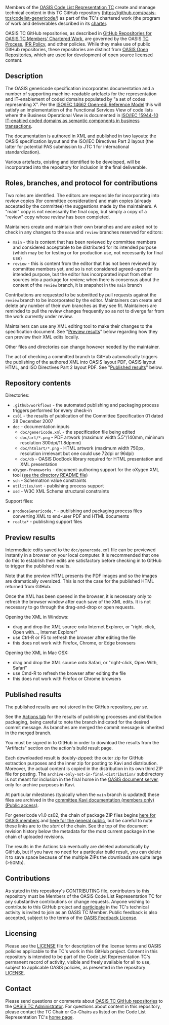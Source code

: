 Members of the [OASIS Code List Representation TC](https://www.oasis-open.org/committees/codelist/) create and manage technical content in this TC GitHub repository (https://github.com/oasis-tcs/codelist-genericode/) as part of the TC's chartered work (the program of work and deliverables described in its [charter](https://www.oasis-open.org/committees/codelist/charter.php).

OASIS TC GitHub repositories, as described in [GitHub Repositories for OASIS TC Members' Chartered Work](https://www.oasis-open.org/resources/tcadmin/github-repositories-for-oasis-tc-members-chartered-work), are governed by the OASIS [TC Process](https://www.oasis-open.org/policies-guidelines/tc-process), [IPR Policy](https://www.oasis-open.org/policies-guidelines/ipr), and other policies. While they make use of public GitHub repositories, these repositories are distinct from [OASIS Open Repositories](https://www.oasis-open.org/resources/open-repositories), which are used for development of open source [licensed](https://www.oasis-open.org/resources/open-repositories/licenses) content.

## Description

The OASIS genericode specification incorporates documentation and a number of supporting machine-readable artefacts for the representation and IT-enablement of coded domains populated by "a set of codes representing X". Per the [ISO/IEC 14662 Open-edi Reference Model](https://standards.iso.org/ittf/PubliclyAvailableStandards/) this will satisfy an implementation of the Functional Services View of code lists where the Business Operational View is documented in [ISO/IEC 15944-10 IT-enabled coded domains as semantic components in business transactions](https://standards.iso.org/ittf/PubliclyAvailableStandards/).

The documentation is authored in XML and published in two layouts: the OASIS specification layout and the ISO/IEC Directives Part 2 layout (the latter for potential PAS submission to JTC 1 for international standardization).

Various artefacts, existing and identified to be developed, will be incorporated into the repository for inclusion in the final deliverable.

## Roles, branches, and protocol for contributions

Two roles are identified. The editors are responsible for incorporating into review copies (for committee consideration) and main copies (already accepted by the committee) the suggestions made by the maintainers. A "main" copy is not necessarily the final copy, but simply a copy of a "review" copy whose review has been completed.

Maintainers create and maintain their own branches and are asked not to check in any changes to the `main` and `review` branches reserved for editors:

- `main` - this is content that has been reviewed by committee members and considered acceptable to be distributed for its intended purpose (which may be for testing or for production use, not necessarily for final use)
- `review` - this is content from the editor that has not been reviewed by committee members yet, and so is not considered agreed-upon for its intended purpose, but the editor has incorporated input from other sources into a package for review; when there is consensus about the content of the `review` branch, it is snapshot in the `main` branch

Contributions are requested to be submitted by pull requests against the `review` branch to be incorporated by the editor. Maintainers can create and delete any number of their own branches as they see fit. Maintainers are reminded to pull the review changes frequently so as not to diverge far from the work currently under review.

Maintainers can use any XML editing tool to make their changes to the specification document. See "[Preview results](#Preview-results)" below regarding how they can preview their XML edits locally.

Other files and directories can change however needed by the maintainer.

The act of checking a committed branch to GitHub automatically triggers the publishing of the authored XML into OASIS layout PDF, OASIS layout HTML, and ISO Directives Part 2 layout PDF. See "[Published results](#Published-results)" below.


## Repository contents

Directories:
- `.github/workflows` - the automated publishing and packaging process triggers performed for every check-in
- `cs01` - the results of publication of the Committee Specification 01 dated 28 December 2007
- `doc` - documentation inputs
  - `doc/genericode.xml` - the specification file being edited
  - `doc/art/*.png` - PDF artwork (maximum width 5.5"/140mm, minimum resolution 300dpi/11.8dpmm)
  - `doc/htmlart/*.png` - HTML artwork (maximum width 750px, resolution irrelevant but one could use 72dpi or 96dpi)
  - `doc/db` - OASIS DocBook library required for HTML presentation and XML presentation 
- `oXygen-frameworks` - document-authoring support for the oXygen XML tool ([see the directory README file](oXygen-frameworks#readme))
- `sch` - Schematron value constraints
- `utilities/ant` - publishing process support
- `xsd` - W3C XML Schema structural constraints

Support files:
- `produceGenericode.*` - publishing and packaging process files converting XML to end-user PDF and HTML documents
- `realta*` - publishing support files

## Preview results

Intermediate edits saved to the `doc/genercode.xml` file can be previewed instantly in a browser on your local computer. It is recommended that one do this to establish their edits are satisfactory before checking in to GitHub to trigger the published results.

Note that the preview HTML presents the PDF images and so the images are dramatically oversized. This is not the case for the published HTML returned from GitHub.

Once the XML has been opened in the browser, it is necessary only to refresh the browser window after each save of the XML edits. It is not necessary to go through the drag-and-drop or open requests.

Opening the XML in Windows:
- drag and drop the XML source onto Internet Explorer, or "right-click, Open with..., Internet Explorer"
- use Ctrl-R or F5 to refresh the browser after editing the file
- this does not work with Firefox, Chrome, or Edge browsers

Opening the XML in Mac OSX:
- drag and drop the XML source onto Safari, or "right-click, Open With, Safari"
- use Cmd-R to refresh the browser after editing the file
- this does not work with Firefox or Chrome browsers

## Published results

The published results are not stored in the GitHub repository, _per se_.

See the [Actions tab](https://github.com/oasis-tcs/codelist-genericode/actions) for the results of publishing processes and distribution packaging, being careful to note the branch indicated for the desired commit message. As branches are merged the commit message is inherited in the merged branch.

You must be signed in to GitHub in order to download the results from the "Artifacts" section on the action's build result page.

Each downloaded result is doubly-zipped: the outer zip for GitHub extraction purposes and the inner zip for posting to Kavi and distribution. Moreover, the actual content is copied in the distribution in its own third ZIP file for posting. The `archive-only-not-in-final-distribution/` subdirectory is not meant for inclusion in the final home in the [OASIS document server](https://docs.oasis-open.org/codelist), only for archive purposes in Kavi.

At particular milestones (typically when the `main` branch is updated) these files are archived in the [committee Kavi documentation (members only)](https://www.oasis-open.org/apps/org/workgroup/codelist/documents.php) [(Public access)](https://www.oasis-open.org/committees/documents.php?wg_abbrev=codelist&show_descriptions=yes).

For genericode v1.0 cs02, the chain of package ZIP files begins [here for OASIS members](https://www.oasis-open.org/apps/org/workgroup/codelist/document.php?document_id=68158) and [here for the general public](https://www.oasis-open.org/committees/document.php?document_id=68158), but be careful to note these links are to the _start_ of the chain. See the top of the document revision history below the metadata for the most current package in the chain of uploaded revisions.

The results in the Actions tab eventually are deleted automatically by GitHub, but if you have no need for a particular build result, you can delete it to save space because of the multiple ZIPs the downloads are quite large (>50Mb).

## Contributions

As stated in this repository's [CONTRIBUTING](https://github.com/oasis-tcs/codelist-genericode/blob/master/CONTRIBUTING.md) file, contributors to this repository must be Members of the OASIS Code List Representation TC for any substantive contributions or change requests.  Anyone wishing to contribute to this GitHub project and [participate](https://www.oasis-open.org/join/participation-instructions) in the TC's technical activity is invited to join as an OASIS TC Member. Public feedback is also accepted, subject to the terms of the [OASIS Feedback License](https://www.oasis-open.org/policies-guidelines/ipr#appendixa). 

## Licensing

Please see the [LICENSE](https://github.com/oasis-tcs/codelist-genericode/blob/master/LICENSE.md) file for description of the license terms and OASIS policies applicable to the TC's work in this GitHub project. Content in this repository is intended to be part of the Code List Representation TC's permanent record of activity, visible and freely available for all to use, subject to applicable OASIS policies, as presented in the repository [LICENSE](https://github.com/oasis-tcs/codelist-genericode/blob/master/LICENSE.md). 

## Contact

Please send questions or comments about [OASIS TC GitHub repositories](https://www.oasis-open.org/resources/tcadmin/github-repositories-for-oasis-tc-members-chartered-work) to the [OASIS TC Administrator](mailto:tc-admin@oasis-open.org).  For questions about content in this repository, please contact the TC Chair or Co-Chairs as listed on the Code List Representation TC's [home page](https://www.oasis-open.org/committees/codelist/).

